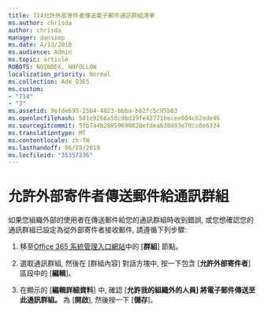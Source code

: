 ```yaml
---
title: 714允許外部寄件者傳送電子郵件通訊群組清單
ms.author: chrisda
author: chrisda
manager: dansimp
ms.date: 4/13/2018
ms.audience: Admin
ms.topic: article
ROBOTS: NOINDEX, NOFOLLOW
localization_priority: Normal
ms.collection: Adm_O365
ms.custom:
- "714"
- "3"
ms.assetid: 9efde695-25b4-4023-bbba-bb2fc5c95b83
ms.openlocfilehash: 501e9266a58c9bd39fe42771becee804c62ede46
ms.sourcegitcommit: 5fb7a4b28859690020efdea630d03e70cc0e6334
ms.translationtype: MT
ms.contentlocale: zh-TW
ms.lasthandoff: 06/28/2019
ms.locfileid: "35357236"
---
```

# <a name="allow-external-senders-to-send-messages-to-distribution-groups"></a>允許外部寄件者傳送郵件給通訊群組

如果您組織外部的使用者在傳送郵件給您的通訊群組時收到錯誤, 或您想確認您的通訊群組已設定為從外部寄件者接收郵件, 請遵循下列步驟:

1. 移至[Office 365 系統管理入口網站](https://portal.office.com/adminportal/home#/groups)中的 [**群組**] 節點。

2. 選取通訊群組, 然後在 [群組內容] 對話方塊中, 按一下包含 [**允許外部寄件者**] 區段中的 [**編輯**]。

3. 在顯示的 [**編輯詳細資料**] 中, 確認 [**允許我的組織外的人員] 將電子郵件傳送至此通訊群組。** 為 [**開啟**], 然後按一下 [**儲存**]。
